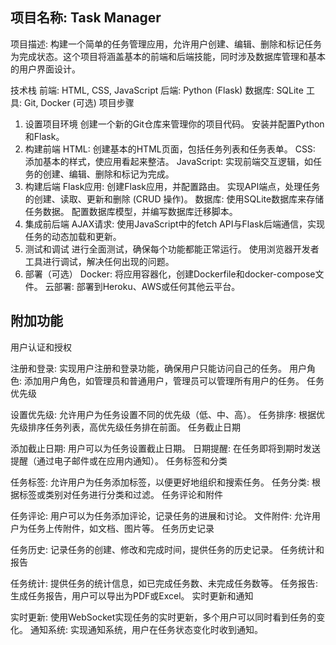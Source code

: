## 项目名称: Task Manager

项目描述: 构建一个简单的任务管理应用，允许用户创建、编辑、删除和标记任务为完成状态。这个项目将涵盖基本的前端和后端技能，同时涉及数据库管理和基本的用户界面设计。

技术栈
前端: HTML, CSS, JavaScript
后端: Python (Flask)
数据库: SQLite
工具: Git, Docker (可选)
项目步骤
1. 设置项目环境
创建一个新的Git仓库来管理你的项目代码。
安装并配置Python和Flask。
2. 构建前端
HTML: 创建基本的HTML页面，包括任务列表和任务表单。
CSS: 添加基本的样式，使应用看起来整洁。
JavaScript: 实现前端交互逻辑，如任务的创建、编辑、删除和标记为完成。
3. 构建后端
Flask应用:
创建Flask应用，并配置路由。
实现API端点，处理任务的创建、读取、更新和删除 (CRUD 操作)。
数据库:
使用SQLite数据库来存储任务数据。
配置数据库模型，并编写数据库迁移脚本。
4. 集成前后端
AJAX请求: 使用JavaScript中的fetch API与Flask后端通信，实现任务的动态加载和更新。
5. 测试和调试
进行全面测试，确保每个功能都能正常运行。
使用浏览器开发者工具进行调试，解决任何出现的问题。
6. 部署（可选）
Docker: 将应用容器化，创建Dockerfile和docker-compose文件。
云部署: 部署到Heroku、AWS或任何其他云平台。

## 附加功能
用户认证和授权

注册和登录: 实现用户注册和登录功能，确保用户只能访问自己的任务。
用户角色: 添加用户角色，如管理员和普通用户，管理员可以管理所有用户的任务。
任务优先级

设置优先级: 允许用户为任务设置不同的优先级（低、中、高）。
任务排序: 根据优先级排序任务列表，高优先级任务排在前面。
任务截止日期

添加截止日期: 用户可以为任务设置截止日期。
日期提醒: 在任务即将到期时发送提醒（通过电子邮件或在应用内通知）。
任务标签和分类

任务标签: 允许用户为任务添加标签，以便更好地组织和搜索任务。
任务分类: 根据标签或类别对任务进行分类和过滤。
任务评论和附件

任务评论: 用户可以为任务添加评论，记录任务的进展和讨论。
文件附件: 允许用户为任务上传附件，如文档、图片等。
任务历史记录

任务历史: 记录任务的创建、修改和完成时间，提供任务的历史记录。
任务统计和报告

任务统计: 提供任务的统计信息，如已完成任务数、未完成任务数等。
任务报告: 生成任务报告，用户可以导出为PDF或Excel。
实时更新和通知

实时更新: 使用WebSocket实现任务的实时更新，多个用户可以同时看到任务的变化。
通知系统: 实现通知系统，用户在任务状态变化时收到通知。
